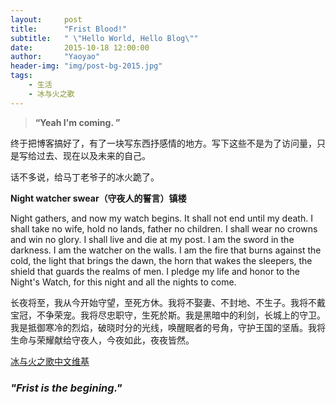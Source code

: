 ```yaml
---
layout:     post
title:      "Frist Blood!"
subtitle:   " \"Hello World, Hello Blog\""
date:       2015-10-18 12:00:00
author:     "Yaoyao"
header-img: "img/post-bg-2015.jpg"
tags:
    - 生活
    - 冰与火之歌
---
```


> **“Yeah I'm coming. ”**


终于把博客搞好了，有了一块写东西抒感情的地方。写下这些不是为了访问量，只是写给过去、现在以及未来的自己。

话不多说，给马丁老爷子的冰火跪了。

**Night watcher swear（守夜人的誓言）镇楼**

Night gathers, and now my watch begins. It shall not end until my death. I shall take no wife, hold no lands, father no children. I shall wear no crowns and win no glory. I shall live and die at my post. I am the sword in the darkness. I am the watcher on the walls. I am the fire that burns against the cold, the light that brings the dawn, the horn that wakes the sleepers, the shield that guards the realms of men. I pledge my life and honor to the Night's Watch, for this night and all the nights to come.

长夜将至，我从今开始守望，至死方休。我将不娶妻、不封地、不生子。我将不戴宝冠，不争荣宠。我将尽忠职守，生死於斯。我是黑暗中的利剑，长城上的守卫。我是抵御寒冷的烈焰，破晓时分的光线，唤醒眠者的号角，守护王国的坚盾。我将生命与荣耀献给守夜人，今夜如此，夜夜皆然。

[冰与火之歌中文维基](http://zh.asoiaf.wikia.com/wiki/Thread:8707?variant=zh-sg#)



### *"Frist is the begining."*  




 


